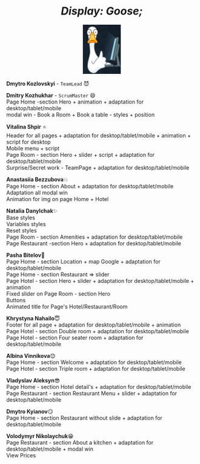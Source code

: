 <center><em><h1> Display: Goose; </h1></em> 

<img src="https://github.com/Dmytroukraine/command_project_mimino/blob/main/src/images/photo_2023-03-09_00-41-40.jpg"  alt="goose" width=100/></center>

<b>Dmytro Kozlovskyi</b>  - `TeamLead` :smiling_imp:

<b>Dmitry Kozhukhar</b> - `ScrumMaster` :smile:
</br>Page Home -section  Hero + animation + adaptation for desktop/tablet/mobile
</br>modal win - Book a Room + Book a table - styles + position

<b>Vitalina Shpir</b> :star:
</br>Header for all pages + adaptation for desktop/tablet/mobile + animation + script for desktop
</br>Mobile menu + script
</br>Page Room - section Hero + slider + script + adaptation for desktop/tablet/mobile
</br>Surprise/Secret work - TeamPage + adaptation for desktop/tablet/mobile

<b>Anastasiia Bezzubova</b>:boom:
</br>Page Home - section About + adaptation for desktop/tablet/mobile
</br>Adaptation all modal win
</br>Animation for img on page Home + Hotel

<b>Natalia Danylchak</b>:sparkles:
</br>Base styles
</br>Variables styles
</br>Reset styles
</br>Page Room - section Amenities + adaptation for desktop/tablet/mobile
</br>Page Restaurant -section Hero + adaptation for desktop/tablet/mobile

<b>Pasha Bitelov</b>:muscle:
</br>Page Home - section Location + map Google + adaptation for desktop/tablet/mobile
</br>Page Home - section Restaurant => slider
</br>Page Hotel - section Hero + slider + adaptation for desktop/tablet/mobile + animation
</br>Fixed slider on Page Room - section Hero
</br>Buttons
</br>Animated title for Page's Hotel/Restaurant/Room 

<b>Khrystyna Nahailo</b>:innocent:
</br>Footer for all page + adaptation for desktop/tablet/mobile + animation
</br>Page Hotel - section Double room + adaptation for desktop/tablet/mobile
</br>Page Hotel - section Four seater room + adaptation for desktop/tablet/mobile

<b>Albina Vinnikova</b>:blush:
</br>Page Home - section Welcome + adaptation for desktop/tablet/mobile
</br>Page Hotel - section Triple room + adaptation for desktop/tablet/mobile

<b>Vladyslav Aleksyn</b>:sunglasses:
</br>Page Home - section Hotel detail's + adaptation for desktop/tablet/mobile
</br>Page Restaurant - section Restaurant Menu + slider + adaptation for desktop/tablet/mobile

<b>Dmytro Kyianov</b>:smirk:
</br>Page Home - section Restaurant without slide + adaptation for desktop/tablet/mobile

<b>Volodymyr Nikolaychuk</b>:grin:
</br>Page Restaurant - section About a kitchen + adaptation for desktop/tablet/mobile + modal win </br>View Prices
